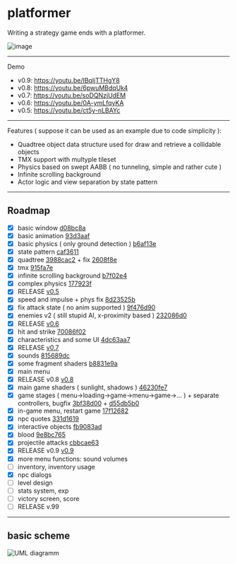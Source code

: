 # platformer
Writing a strategy game ends with a platformer.

![image](https://raw.github.com/shinomontaz/platformer/master/docs/screenshot.png?raw=true)

---
Demo
- v0.9: https://youtu.be/IBqljTTHgY8
- v0.8: https://youtu.be/6pwuMBdqUk4
- v0.7: https://youtu.be/soDQNzjUdEM
- v0.6: https://youtu.be/0A-ymLfqyKA
- v0.5: https://youtu.be/ct5y-nLBAYc

---

Features ( suppose it can be used as an example due to code simplicity ):
- Quadtree object data structure used for draw and retrieve a collidable objects
- TMX support with multyple tileset
- Physics based on swept AABB ( no tunneling, simple and rather cute )
- Infinite scrolling background
- Actor logic and view separation by state pattern

---
## Roadmap

- [x] basic window [d08bc8a](https://github.com/shinomontaz/platformer/commit/d08bc8a90989e59778464a673b8307bdc85823e1)
- [x] basic animation [93d3aaf](https://github.com/shinomontaz/platformer/commit/93d3aafb731cb7099739c0935e4508dc384d8a29)
- [x] basic physics ( only ground detection ) [b6af13e](https://github.com/shinomontaz/platformer/commit/b6af13edb2bd57ed6282213f25f8fea41daf5768)
- [x] state pattern [caf3611](https://github.com/shinomontaz/platformer/commit/caf3611876c02b252a30f2b6ce3ef5ff69f2e222)
- [x] quadtree [3988cac2](https://github.com/shinomontaz/platformer/commit/3988cac2f6cd5dcc358ba8fd7d92ca76ebd61d0b) + fix [2608f8e](https://github.com/shinomontaz/platformer/commit/2608f8e3e9248eef0d19ee2822c3745d01171a29)
- [x] tmx [915fa7e](https://github.com/shinomontaz/platformer/commit/915fa7e05eb937ae8ff9a45663be39b7fd078b9e)
- [x] infinite scrolling background [b7f02e4](https://github.com/shinomontaz/platformer/commit/b7f02e4e39a7ee3b52e6bfac670fafec2db88d08)
- [x] complex physics [177923f](https://github.com/shinomontaz/platformer/commit/177923f1fd371e6e4e0cb3e8160be445a302b295)
- [x] RELEASE [v0.5](https://github.com/shinomontaz/platformer/releases/tag/v0.5.0)
- [x] speed and impulse + phys fix [8d23525b](https://github.com/shinomontaz/platformer/commit/8d23525bc50f5c9711592c528ab755570c03714d)
- [x] fix attack state ( no anim supported ) [9f476d90](https://github.com/shinomontaz/platformer/commit/9f476d9012ce9a3f1dcd1c4046164608adc781e6)
- [x] enemies v2 ( still stupid AI, x-proximity based ) [232086d0](https://github.com/shinomontaz/platformer/commit/232086d07d1cc6ded87198fddb02b2b8f6ba696c)
- [x] RELEASE [v0.6](https://github.com/shinomontaz/platformer/releases/tag/v0.6.0)
- [x] hit and strike [70086f02](https://github.com/shinomontaz/platformer/commit/70086f022dd1fc2fb2c757e50270f5ed76f2ba53)
- [x] characteristics and some UI [4dc63aa7](https://github.com/shinomontaz/platformer/commit/4dc63aa7cc04d1c8ea991494f725b2e97ef909ad)
- [x] RELEASE [v0.7](https://github.com/shinomontaz/platformer/releases/tag/v0.7.0)
- [x] sounds [815689dc](https://github.com/shinomontaz/platformer/commit/815689dc1c786dbfc4da9b0320a7bdccb821eb81)
- [x] some fragment shaders [b8831e9a](https://github.com/shinomontaz/platformer/commit/b8831e9ad6b09ffc68a90c8199247f61a279bcf8)
- [x] main menu
- [x] RELEASE v0.8 [v0.8](https://github.com/shinomontaz/platformer/releases/tag/v0.8)
- [x] main game shaders ( sunlight, shadows ) [46230fe7](https://github.com/shinomontaz/platformer/commit/46230fe7133a7f93eb90c624f3032896501469d4)
- [x] game stages ( menu->loading->game->menu->game->... ) + separate controllers, bugfix [3bf38d00](https://github.com/shinomontaz/platformer/commit/3bf38d00da26bdad04da591fcd6881e2999740a7) + [d55db5b0](https://github.com/shinomontaz/platformer/commit/d55db5b0ab2f43407e5be50e8400c301b1874e82)
- [x] in-game menu, restart game [17f12682](https://github.com/shinomontaz/platformer/commit/17f126823a19cbf453b7338277d708089136dba7)
- [x] npc quotes [331d1619](https://github.com/shinomontaz/platformer/commit/331d1619f9511d5712b360608b407d2e92af04fc)
- [x] interactive objects [fb9083ad](https://github.com/shinomontaz/platformer/commit/fb9083adadfec30bc33565fb08f8261df63ca76c)
- [x] blood [9e8bc765](https://github.com/shinomontaz/platformer/commit/9e8bc76527ff207a01f64dfc2af13244a14d126e)
- [x] projectile attacks [cbbcae63](https://github.com/shinomontaz/platformer/commit/cbbcae6350ff0c17d79ffd28b58b21ba9ef2317e)
- [x] RELEASE v0.9 [v0.9](https://github.com/shinomontaz/platformer/releases/tag/v0.9)
- [x] more menu functions: sound volumes
- [ ] inventory, inventory usage
- [x] npc dialogs
- [ ] level design
- [ ] stats system, exp
- [ ] victory screen, score
- [ ] RELEASE v.99

---
## basic scheme
![UML diagramm](https://raw.github.com/shinomontaz/platformer/master/docs/diagramm-todo.png?raw=true)
